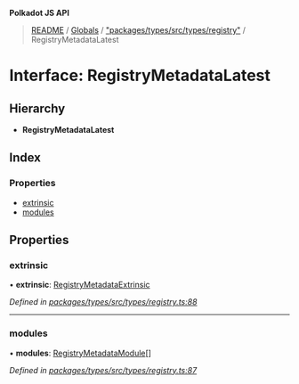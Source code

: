 **Polkadot JS API**

> [README](../README.md) / [Globals](../globals.md) / ["packages/types/src/types/registry"](../modules/_packages_types_src_types_registry_.md) / RegistryMetadataLatest

# Interface: RegistryMetadataLatest

## Hierarchy

* **RegistryMetadataLatest**

## Index

### Properties

* [extrinsic](_packages_types_src_types_registry_.registrymetadatalatest.md#extrinsic)
* [modules](_packages_types_src_types_registry_.registrymetadatalatest.md#modules)

## Properties

### extrinsic

•  **extrinsic**: [RegistryMetadataExtrinsic](_packages_types_src_types_registry_.registrymetadataextrinsic.md)

*Defined in [packages/types/src/types/registry.ts:88](https://github.com/polkadot-js/api/blob/0c4cc51f7/packages/types/src/types/registry.ts#L88)*

___

### modules

•  **modules**: [RegistryMetadataModule](_packages_types_src_types_registry_.registrymetadatamodule.md)[]

*Defined in [packages/types/src/types/registry.ts:87](https://github.com/polkadot-js/api/blob/0c4cc51f7/packages/types/src/types/registry.ts#L87)*
